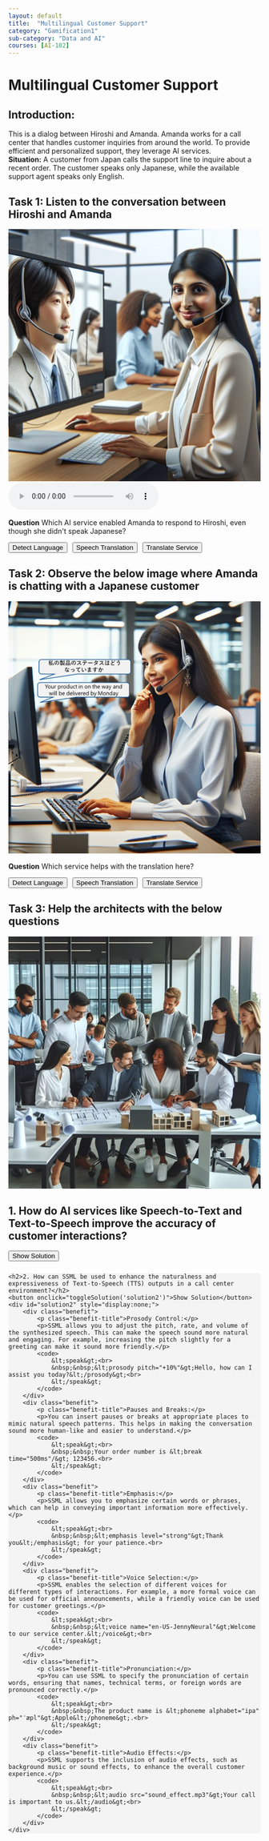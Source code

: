 ```yaml
---
layout: default
title:  "Multilingual Customer Support"
category: "Gamification1"
sub-category: "Data and AI"
courses: [AI-102]
---
```


# Multilingual Customer Support

## Introduction:

This is a dialog between Hiroshi and Amanda. Amanda works for a call center that handles customer inquiries from around the world. To provide efficient and personalized support, they leverage AI services.<br>
**Situation:** A customer from Japan calls the support line to inquire about a recent order. The customer speaks only Japanese, while the available support agent speaks only English.

## Task 1: Listen to the conversation between Hiroshi and Amanda

<a href="./images/cc.png">
  <img src="./images/cc.png" alt="Amanda talking to Hiroshi over the phone">
</a>
<br>
<audio controls>
  <source src=" /iengage/project-files/gamification/Data and AI/videos/callcenter.m4a" type="audio/mpeg"> 
  Your browser does not support the audio element.
</audio>

**Question** Which AI service enabled Amanda to respond to Hiroshi, even though she didn't speak Japanese?


<div class="button-container">
    <button id="a1" onclick="markAnswer(this, false, 'result')">Detect Language</button>
    <button id="a2" onclick="markAnswer(this, true, 'result')">Speech Translation</button>
    <button id="a3" onclick="markAnswer(this, false, 'result')">Translate Service</button>
</div>
<p id="result"></p>

## Task 2: Observe the below image where Amanda is chatting with a Japanese customer <br>

<a href="./images/cc2.png">
  <img src="./images/cc2.png" alt="Amanda talking to Hiroshi over the chat">
</a>
<br>

**Question** Which service helps with the translation here?
<div class="button-container">
    <button id="a21" onclick="markAnswer(this, false, 'result1')">Detect Language</button>
    <button id="a22" onclick="markAnswer(this, false, 'result1')">Speech Translation</button>
    <button id="a23" onclick="markAnswer(this, true, 'result1')">Translate Service</button>
</div>
<p id="result1"></p>

## Task 3: Help the architects with the below questions

<a href="./images/arch.png">
  <img src="./images/arch.png" alt="a group of architects discussing">
</a>


 <h2>1. How do AI services like Speech-to-Text and Text-to-Speech improve the accuracy of customer interactions?</h2>
    <button onclick="toggleSolution('solution1')">Show Solution</button>
    <div id="solution1" style="display:none;">
        <div class="benefit">
            <p class="benefit-title">Enhanced Understanding:</p>
            <p>Speech-to-Text (STT) converts spoken language into written text with high accuracy, ensuring that customer queries are accurately captured.</p>
        </div>
        <div class="benefit">
            <p class="benefit-title">Clear Communication:</p>
            <p>Text-to-Speech (TTS) converts text responses into natural-sounding speech, making it easier for customers to understand the information provided.</p>
        </div>
        <div class="benefit">
            <p class="benefit-title">Real-Time Processing:</p>
            <p>Both STT and TTS operate in real-time, allowing for immediate transcription and response, which reduces misunderstandings and improves the flow of conversation.</p>
        </div>
    </div>

    <h2>2. How can SSML be used to enhance the naturalness and expressiveness of Text-to-Speech (TTS) outputs in a call center environment?</h2>
    <button onclick="toggleSolution('solution2')">Show Solution</button>
    <div id="solution2" style="display:none;">
        <div class="benefit">
            <p class="benefit-title">Prosody Control:</p>
            <p>SSML allows you to adjust the pitch, rate, and volume of the synthesized speech. This can make the speech sound more natural and engaging. For example, increasing the pitch slightly for a greeting can make it sound more friendly.</p>
            <code>
                &lt;speak&gt;<br>
                &nbsp;&nbsp;&lt;prosody pitch="+10%"&gt;Hello, how can I assist you today?&lt;/prosody&gt;<br>
                &lt;/speak&gt;
            </code>
        </div>
        <div class="benefit">
            <p class="benefit-title">Pauses and Breaks:</p>
            <p>You can insert pauses or breaks at appropriate places to mimic natural speech patterns. This helps in making the conversation sound more human-like and easier to understand.</p>
            <code>
                &lt;speak&gt;<br>
                &nbsp;&nbsp;Your order number is &lt;break time="500ms"/&gt; 123456.<br>
                &lt;/speak&gt;
            </code>
        </div>
        <div class="benefit">
            <p class="benefit-title">Emphasis:</p>
            <p>SSML allows you to emphasize certain words or phrases, which can help in conveying important information more effectively.</p>
            <code>
                &lt;speak&gt;<br>
                &nbsp;&nbsp;&lt;emphasis level="strong"&gt;Thank you&lt;/emphasis&gt; for your patience.<br>
                &lt;/speak&gt;
            </code>
        </div>
        <div class="benefit">
            <p class="benefit-title">Voice Selection:</p>
            <p>SSML enables the selection of different voices for different types of interactions. For example, a more formal voice can be used for official announcements, while a friendly voice can be used for customer greetings.</p>
            <code>
                &lt;speak&gt;<br>
                &nbsp;&nbsp;&lt;voice name="en-US-JennyNeural"&gt;Welcome to our service center.&lt;/voice&gt;<br>
                &lt;/speak&gt;
            </code>
        </div>
        <div class="benefit">
            <p class="benefit-title">Pronunciation:</p>
            <p>You can use SSML to specify the pronunciation of certain words, ensuring that names, technical terms, or foreign words are pronounced correctly.</p>
            <code>
                &lt;speak&gt;<br>
                &nbsp;&nbsp;The product name is &lt;phoneme alphabet="ipa" ph="ˈæpl"&gt;Apple&lt;/phoneme&gt;.<br>
                &lt;/speak&gt;
            </code>
        </div>
        <div class="benefit">
            <p class="benefit-title">Audio Effects:</p>
            <p>SSML supports the inclusion of audio effects, such as background music or sound effects, to enhance the overall customer experience.</p>
            <code>
                &lt;speak&gt;<br>
                &nbsp;&nbsp;&lt;audio src="sound_effect.mp3"&gt;Your call is important to us.&lt;/audio&gt;<br>
                &lt;/speak&gt;
            </code>
        </div>
    </div>
<style>
    .button-container {
        display: flex;
        gap: 10px;
    }
    .correct {
        background-color: green;
        color: white;
    }
    .incorrect {
        color: red;
    }
    .benefit {
            margin-bottom: 20px;
        }
        .benefit-title {
            font-weight: bold;
        }
        code {
            display: block;
            background-color: #f4f4f4;
            padding: 10px;
            border-radius: 5px;
            margin-top: 10px;
        }
</style>
<script>
    function markAnswer(button, isCorrect, resultId) {
        if (isCorrect) {
            button.classList.add('correct');
            document.getElementById(resultId).innerText = 'Correct Answer';
            document.getElementById(resultId).classList.remove('incorrect');
        } else {
            document.getElementById(resultId).innerText = 'Incorrect choice';
            document.getElementById(resultId).classList.add('incorrect');
        }
    }

 function toggleSolution(id) {
            var element = document.getElementById(id);
            if (element.style.display === "none") {
                element.style.display = "block";
            } else {
                element.style.display = "none";
            }
        }

</script>
